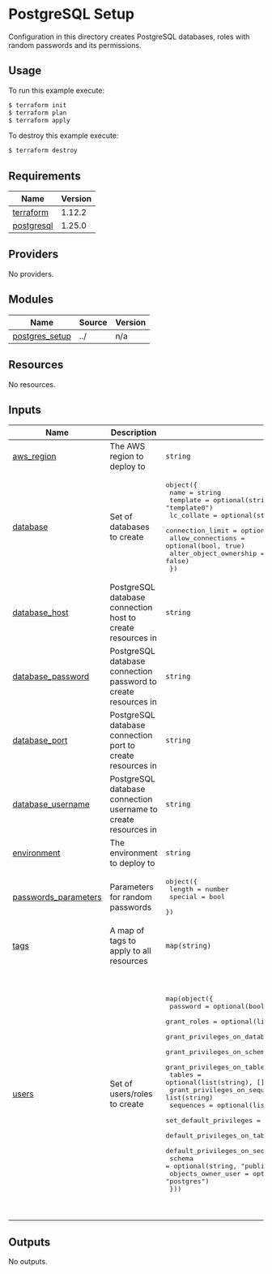 # PostgreSQL Setup

Configuration in this directory creates PostgreSQL databases, roles with random passwords and its permissions.

## Usage

To run this example execute:

```bash
$ terraform init
$ terraform plan
$ terraform apply
```

To destroy this example execute:

```bash
$ terraform destroy
```


<!-- BEGIN_TF_DOCS -->
## Requirements

| Name | Version |
|------|---------|
| <a name="requirement_terraform"></a> [terraform](#requirement\_terraform) | 1.12.2 |
| <a name="requirement_postgresql"></a> [postgresql](#requirement\_postgresql) | 1.25.0 |

## Providers

No providers.

## Modules

| Name | Source | Version |
|------|--------|---------|
| <a name="module_postgres_setup"></a> [postgres\_setup](#module\_postgres\_setup) | ../ | n/a |

## Resources

No resources.

## Inputs

| Name | Description | Type | Default | Required |
|------|-------------|------|---------|:--------:|
| <a name="input_aws_region"></a> [aws\_region](#input\_aws\_region) | The AWS region to deploy to | `string` | n/a | yes |
| <a name="input_database"></a> [database](#input\_database) | Set of databases to create | <pre>object({<br/>    name                   = string<br/>    template               = optional(string, "template0")<br/>    lc_collate             = optional(string, "en_US.UTF-8")<br/>    connection_limit       = optional(number, -1)<br/>    allow_connections      = optional(bool, true)<br/>    alter_object_ownership = optional(bool, false)<br/>  })</pre> | <pre>{<br/>  "name": "example-database"<br/>}</pre> | no |
| <a name="input_database_host"></a> [database\_host](#input\_database\_host) | PostgreSQL database connection host to create resources in | `string` | n/a | yes |
| <a name="input_database_password"></a> [database\_password](#input\_database\_password) | PostgreSQL database connection password to create resources in | `string` | n/a | yes |
| <a name="input_database_port"></a> [database\_port](#input\_database\_port) | PostgreSQL database connection port to create resources in | `string` | `5342` | no |
| <a name="input_database_username"></a> [database\_username](#input\_database\_username) | PostgreSQL database connection username to create resources in | `string` | n/a | yes |
| <a name="input_environment"></a> [environment](#input\_environment) | The environment to deploy to | `string` | n/a | yes |
| <a name="input_passwords_parameters"></a> [passwords\_parameters](#input\_passwords\_parameters) | Parameters for random passwords | <pre>object({<br/>    length  = number<br/>    special = bool<br/>  })</pre> | <pre>{<br/>  "length": 21,<br/>  "special": true<br/>}</pre> | no |
| <a name="input_tags"></a> [tags](#input\_tags) | A map of tags to apply to all resources | `map(string)` | `{}` | no |
| <a name="input_users"></a> [users](#input\_users) | Set of users/roles to create | <pre>map(object({<br/>    password                        = optional(bool, true)<br/>    grant_roles                     = optional(list(string), [])<br/>    grant_privileges_on_database    = list(string)<br/>    grant_privileges_on_schema      = list(string)<br/>    grant_privileges_on_tables      = list(string)<br/>    tables                          = optional(list(string), [])<br/>    grant_privileges_on_sequences   = list(string)<br/>    sequences                       = optional(list(string), [])<br/>    set_default_privileges          = optional(bool, false)<br/>    default_privileges_on_tables    = optional(list(string), [])<br/>    default_privileges_on_sequences = optional(list(string), [])<br/>    schema                          = optional(string, "public")<br/>    objects_owner_user              = optional(string, "postgres")<br/>  }))</pre> | <pre>{<br/>  "example-user": {<br/>    "grant_privileges_on_database": [<br/>      "CONNECT",<br/>      "CREATE"<br/>    ],<br/>    "grant_privileges_on_schema": [<br/>      "USAGE",<br/>      "CREATE"<br/>    ],<br/>    "grant_privileges_on_sequences": [<br/>      "USAGE",<br/>      "SELECT"<br/>    ],<br/>    "grant_privileges_on_tables": [<br/>      "SELECT",<br/>      "INSERT",<br/>      "UPDATE",<br/>      "DELETE",<br/>      "TRUNCATE",<br/>      "REFERENCES",<br/>      "TRIGGER"<br/>    ]<br/>  }<br/>}</pre> | no |

## Outputs

No outputs.
<!-- END_TF_DOCS -->
